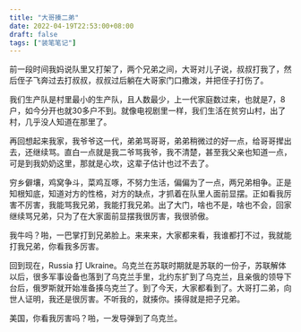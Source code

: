 ```yaml
---
title: "大哥揍二弟"
date: 2022-04-19T22:53:00+08:00
draft: false
tags: ["装笔笔记"]
---
```



前一段时间我妈说队里又打架了，两个兄弟之间，大哥对儿子说，叔叔打我了，然后侄子飞奔过去打叔叔，叔叔过后躺在大哥家门口撒泼，并把侄子打伤了。

我们生产队是村里最小的生产队，且人数最少，上一代家庭数过来，也就是7，8户，如今分开也就30多户不到。就像电视剧里一样，我们生活在贫穷山村，出了村，几乎没人知道在那里了。

再回想起来我家，我爷爷这一代，弟弟骂哥哥，弟弟稍微过的好一点，给哥哥撵出去，还继续骂。直白一点就是我二爷骂我爷，我不清楚，甚至我父亲也知道一点，可是到我奶奶这里，那就是心坎，这辈子估计也过不去了。

穷乡僻壤，鸡窝争斗，菜鸡互啄，不努力生活，偏偏为了一点，两兄弟相争。正是知根知底，知道对方的性格，对方的缺点，才抓着在队里人面前显摆。正如看我厉害不厉害，我能骂我兄弟，我能打我兄弟。出了大门，啥也不是，啥也不会，回家继续骂兄弟，只为了在大家面前显摆我很厉害，我很骄傲。

我牛吗？啪，一巴掌打到兄弟脸上。来来来，大家都来看，我谁都打不过，我就能打我兄弟，你看我多厉害。

回到现在，Russia 打 Ukraine。乌克兰在苏联时期就是苏联的一份子，苏联解体以后，很多军事设备也落到了乌克兰手里，北约东扩到了乌克兰，且亲俄的领导下台后，俄罗斯就开始准备揍乌克兰了。到了今天，大家都看到了。大哥打二弟，向世人证明，我还是很厉害。不听我的，就揍你。揍得就是把子兄弟。

美国，你看我厉害吗？啪，一发导弹到了乌克兰。